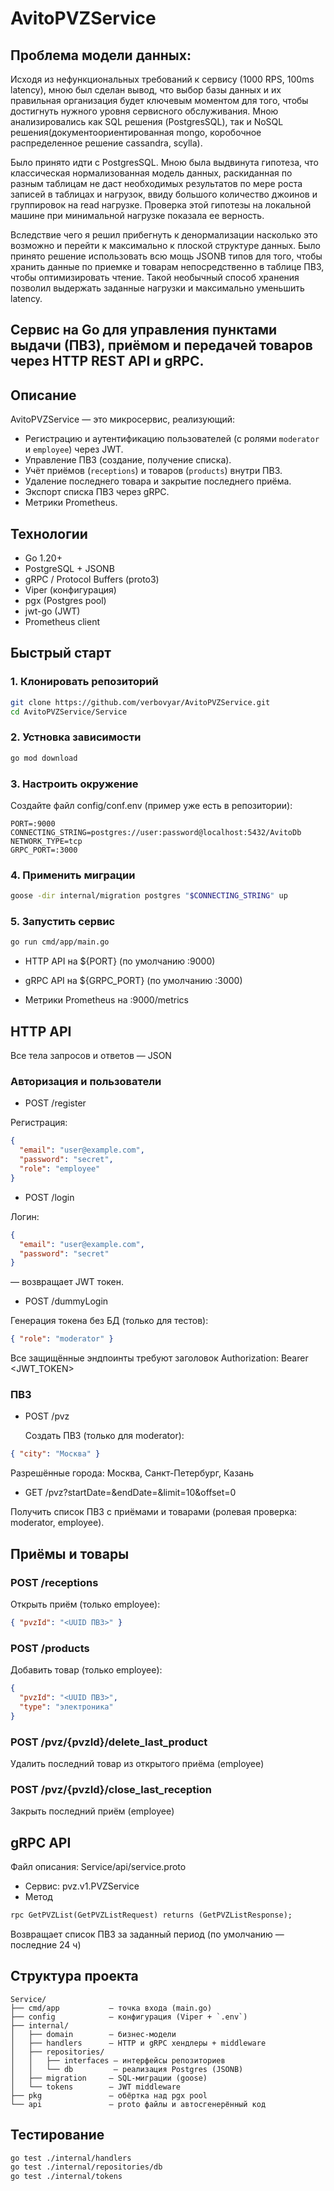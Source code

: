 # AvitoPVZService

## Проблема модели данных:
Исходя из нефункциональных требований к сервису (1000 RPS, 100ms latency), мною был сделан вывод, что выбор базы данных и их правильная организация будет ключевым моментом для того, чтобы достигнуть нужного уровня сервисного обслуживания. Мною анализировались как SQL решения (PostgresSQL), так и NoSQL решения(документоориентированная mongo, коробочное распределенное решение cassandra, scylla).

Было принято идти с PostgresSQL. Мною была выдвинута гипотеза, что классическая нормализованная модель данных, раскиданная по разным таблицам не даст необходимых результатов по мере роста записей в таблицах и нагрузок, ввиду большого количество джоинов и группировок на read нагрузке. Проверка этой гипотезы на локальной машине при минимальной нагрузке показала ее верность.

Вследствие чего я решил прибегнуть к денормализации насколько это возможно и перейти к максимально к плоской структуре данных. Было принято решение использовать всю мощь JSONB типов для того, чтобы хранить данные по приемке и товарам непосредственно в таблице ПВЗ, чтобы оптимизировать чтение. Такой необычный способ хранения позволил выдержать заданные нагрузки и максимально уменьшить latency.

## Сервис на Go для управления пунктами выдачи (ПВЗ), приёмом и передачей товаров через HTTP REST API и gRPC.

## Описание

AvitoPVZService — это микросервис, реализующий:
- Регистрацию и аутентификацию пользователей (с ролями `moderator` и `employee`) через JWT.
- Управление ПВЗ (создание, получение списка).
- Учёт приёмов (`receptions`) и товаров (`products`) внутри ПВЗ.
- Удаление последнего товара и закрытие последнего приёма.
- Экспорт списка ПВЗ через gRPC.
- Метрики Prometheus.


## Технологии

- Go 1.20+
- PostgreSQL + JSONB
- gRPC / Protocol Buffers (proto3)
- Viper (конфигурация)
- pgx (Postgres pool)
- jwt-go (JWT)
- Prometheus client

## Быстрый старт

### 1. Клонировать репозиторий
```bash
git clone https://github.com/verbovyar/AvitoPVZService.git
cd AvitoPVZService/Service
```

### 2. Устновка зависимости
```bash
go mod download
```

### 3. Настроить окружение

Создайте файл config/conf.env (пример уже есть в репозитории):

```env
PORT=:9000
CONNECTING_STRING=postgres://user:password@localhost:5432/AvitoDb
NETWORK_TYPE=tcp
GRPC_PORT=:3000
```

### 4. Применить миграции
```bash
goose -dir internal/migration postgres "$CONNECTING_STRING" up
```

### 5. Запустить сервис
```bash
go run cmd/app/main.go
```

- HTTP API на ${PORT} (по умолчанию :9000)

- gRPC API на ${GRPC_PORT} (по умолчанию :3000)

- Метрики Prometheus на :9000/metrics

## HTTP API

Все тела запросов и ответов — JSON

### Авторизация и пользователи
- POST /register

Регистрация:
```json
{
  "email": "user@example.com",
  "password": "secret",
  "role": "employee"
}
```

- POST /login

Логин:
```json
{
  "email": "user@example.com",
  "password": "secret"
}
```
— возвращает JWT токен.

- POST /dummyLogin

Генерация токена без БД (только для тестов):
```json
{ "role": "moderator" }
```
Все защищённые эндпоинты требуют заголовок
Authorization: Bearer <JWT_TOKEN>

### ПВЗ

- POST /pvz

  Создать ПВЗ (только для moderator):
```json
{ "city": "Москва" }
```
Разрешённые города: Москва, Санкт-Петербург, Казань

- GET /pvz?startDate=<RFC3339>&endDate=<RFC3339>&limit=10&offset=0

Получить список ПВЗ с приёмами и товарами (ролевая проверка: moderator, employee).

## Приёмы и товары

### POST /receptions

Открыть приём (только employee):
```json
{ "pvzId": "<UUID ПВЗ>" }
```

### POST /products

Добавить товар (только employee):

```json
{
  "pvzId": "<UUID ПВЗ>",
  "type": "электроника"
}
```

### POST /pvz/{pvzId}/delete_last_product

Удалить последний товар из открытого приёма (employee)

### POST /pvz/{pvzId}/close_last_reception

Закрыть последний приём (employee)

## gRPC API

Файл описания: Service/api/service.proto

- Сервис: pvz.v1.PVZService
- Метод 
```proto
rpc GetPVZList(GetPVZListRequest) returns (GetPVZListResponse);
```
Возвращает список ПВЗ за заданный период (по умолчанию — последние 24 ч)

## Структура проекта
```pgsql
Service/
├── cmd/app           – точка входа (main.go)
├── config            – конфигурация (Viper + `.env`)
├── internal/
│   ├── domain        – бизнес-модели
│   ├── handlers      – HTTP и gRPC хендлеры + middleware
│   ├── repositories/  
│   │   ├── interfaces – интерфейсы репозиториев
│   │   └── db         – реализация Postgres (JSONB)
│   ├── migration     – SQL-миграции (goose)
│   └── tokens        – JWT middleware
├── pkg               – обёртка над pgx pool
└── api               – proto файлы и автосгенерённый код
```

## Тестирование
```bash
go test ./internal/handlers
go test ./internal/repositories/db
go test ./internal/tokens
```
